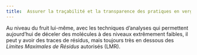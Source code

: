 ```yaml
---
title:  Assurer la traçabilité et la transparence des pratiques en vergers
---
```



Au niveau du fruit lui-même, avec les techniques d’analyses qui permettent aujourd’hui de déceler des molécules à des niveaux extrêmement faibles, il peut y avoir des traces de résidus, mais toujours très en dessous des _Limites Maximales de Résidus_ autorisés (LMR).

